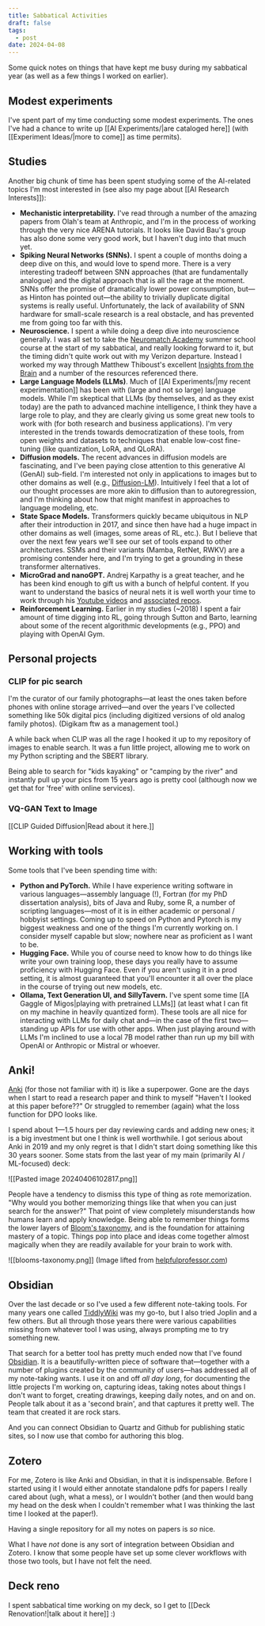 ```yaml
---
title: Sabbatical Activities
draft: false
tags:
  - post
date: 2024-04-08
---
```

Some quick notes on things that have kept me busy during my sabbatical year (as well as a few things I worked on earlier).

## Modest experiments

I've spent part of my time conducting some modest experiments. The ones I've had a chance to write up [[AI Experiments/|are cataloged here]] (with [[Experiment Ideas/|more to come]] as time permits).

## Studies

Another big chunk of time has been spent studying some of the AI-related topics I'm most interested in (see also my page about [[AI Research Interests]]):
- **Mechanistic interpretability.** I've read through a number of the amazing papers from Olah's team at Anthropic, and I'm in the process of working through the very nice ARENA tutorials. It looks like David Bau's group has also done some very good work, but I haven't dug into that much yet.
- **Spiking Neural Networks (SNNs).** I spent a couple of months doing a deep dive on this, and would love to spend more. There is a very interesting tradeoff between SNN approaches (that are fundamentally analogue) and the digital approach that is all the rage at the moment. SNNs offer the promise of dramatically lower power consumption, but—as Hinton has pointed out—the ability to trivially duplicate digital systems is really useful. Unfortunately, the lack of availability of SNN hardware for small-scale research is a real obstacle, and has prevented me from going too far with this.
- **Neuroscience.** I spent a while doing a deep dive into neuroscience generally. I was all set to take the [Neuromatch Academy](https://neuromatch.io/neuroscience/) summer school course at the start of my sabbatical, and really looking forward to it, but the timing didn't quite work out with my Verizon departure. Instead I worked my way through Matthew Thiboust's excellent [Insights from the Brain](https://www.insightsfromthebrain.com/) and a number of the resources referenced there.
- **Large Language Models (LLMs)**. Much of [[AI Experiments/|my recent experimentation]] has been with (large and not so large) language models. While I'm skeptical that LLMs (by themselves, and as they exist today) are the path to advanced machine intelligence, I think they have a large role to play, and they are clearly giving us some great new tools to work with (for both research and business applications). I'm very interested in the trends towards democratization of these tools, from open weights and datasets to techniques that enable low-cost fine-tuning (like quantization, LoRA, and QLoRA).
- **Diffusion models.** The recent advances in diffusion models are fascinating, and I've been paying close attention to this generative AI (GenAI) sub-field. I'm interested not only in applications to images but to other domains as well (e.g., [Diffusion-LM](https://arxiv.org/abs/2205.14217)). Intuitively I feel that a lot of our thought processes are more akin to diffusion than to autoregression, and I'm thinking about how that might manifest in approaches to language modeling, etc.
- **State Space Models.** Transformers quickly became ubiquitous in NLP after their introduction in 2017, and since then have had a huge impact in other domains as well (images, some areas of RL, etc.). But I believe that over the next few years we'll see our set of tools expand to other architectures. SSMs and their variants (Mamba, RetNet, RWKV) are a promising contender here, and I'm trying to get a grounding in these transformer alternatives.
- **MicroGrad and nanoGPT.** Andrej Karpathy is a great teacher, and he has been kind enough to gift us with a bunch of helpful content. If you want to understand the basics of neural nets it is well worth your time to work through his [Youtube videos](https://www.youtube.com/@AndrejKarpathy/videos) and [associated repos](https://github.com/karpathy).
- **Reinforcement Learning.** Earlier in my studies (~2018) I spent a fair amount of time digging into RL, going through Sutton and Barto, learning about some of the recent algorithmic developments (e.g., PPO) and playing with OpenAI Gym.

## Personal projects

### CLIP for pic search

I'm the curator of our family photographs—at least the ones taken before phones with online storage arrived—and over the years I've collected something like 50k digital pics (including digitized versions of old analog family photos). (Digikam ftw as a management tool.)

A while back when CLIP was all the rage I hooked it up to my repository of images to enable search. It was a fun little project, allowing me to work on my Python scripting and the SBERT library.

Being able to search for "kids kayaking" or "camping by the river" and instantly pull up your pics from 15 years ago is pretty cool (although now we get that for 'free' with online services).

### VQ-GAN Text to Image

[[CLIP Guided Diffusion|Read about it here.]]

## Working with tools

Some tools that I've been spending time with:
- **Python and PyTorch.** While I have experience writing software in various languages—assembly language (!), Fortran (for my PhD dissertation analysis), bits of Java and Ruby, some R, a number of scripting languages—most of it is in either academic or personal / hobbyist settings. Coming up to speed on Python and Pytorch is my biggest weakness and one of the things I'm currently working on. I consider myself capable but slow; nowhere near as proficient as I want to be.
- **Hugging Face.** While you of course need to know how to do things like write your own training loop, these days you really have to assume proficiency with Hugging Face. Even if you aren't using it in a prod setting, it is almost guaranteed that you'll encounter it all over the place in the course of trying out new models, etc.
- **Ollama, Text Generation UI, and SillyTavern.** I've spent some time [[A Gaggle of Migos|playing with pretrained LLMs]] (at least what I can fit on my machine in heavily quantized form). These tools are all nice for interacting with LLMs for daily chat and—in the case of the first two—standing up APIs for use with other apps. When just playing around with LLMs I'm inclined to use a local 7B model rather than run up my bill with OpenAI or Anthropic or Mistral or whoever.

## Anki!
[Anki](https://apps.ankiweb.net/) (for those not familiar with it) is like a superpower. Gone are the days when I start to read a research paper and think to myself "Haven't I looked at this paper before??" Or struggled to remember (again) what the loss function for DPO looks like.

I spend about 1—1.5 hours per day reviewing cards and adding new ones; it is a big investment but one I think is well worthwhile. I got serious about Anki in 2019 and my only regret is that I didn't start doing something like this 30 years sooner. Some stats from the last year of my main (primarily AI / ML-focused) deck:


![[Pasted image 20240406102817.png]]

People have a tendency to dismiss this type of thing as rote memorization. "Why would you bother memorizing things like that when you can just search for the answer?" That point of view completely misunderstands how humans learn and apply knowledge. Being able to remember things forms the lower layers of [Bloom's taxonomy](https://en.wikipedia.org/wiki/Bloom's_taxonomy), and is the foundation for attaining mastery of a topic. Things pop into place and ideas come together almost magically when they are readily available for your brain to work with.

![[blooms-taxonomy.png]]
(Image lifted from [helpfulprofessor.com](https://helpfulprofessor.com/levels-of-understanding/))

## Obsidian

Over the last decade or so I've used a few different note-taking tools. For many years one called [TiddlyWiki](https://tiddlywiki.com/) was my go-to, but I also tried Joplin and a few others. But all through those years there were various capabilities missing from whatever tool I was using, always prompting me to try something new.

That search for a better tool has pretty much ended now that I've found [Obsidian](https://obsidian.md/).  It is a beautifully-written piece of software that—together with a number of plugins created by the community of users—has addressed all of my note-taking wants. I use it on and off *all day long*, for documenting the little projects I'm working on, capturing ideas, taking notes about things I don't want to forget, creating drawings, keeping daily notes, and on and on. People talk about it as a 'second brain', and that captures it pretty well. The team that created it are rock stars.

And you can connect Obsidian to Quartz and Github for publishing static sites, so I now use that combo for authoring this blog.

## Zotero

For me, Zotero is like Anki and Obsidian, in that it is indispensable. Before I started using it I would either annotate standalone pdfs for papers I really cared about (ugh, what a mess), or I wouldn't bother (and then would bang my head on the desk when I couldn't remember what I was thinking the last time I looked at the paper!).

Having a single repository for all my notes on papers is *so* nice.

What I have *not* done is any sort of integration between Obsidian and Zotero. I know that some people have set up some clever workflows with those two tools, but I have not felt the need.

## Deck reno

I spent sabbatical time working on my deck, so I get to [[Deck Renovation!|talk about it here]] :)
